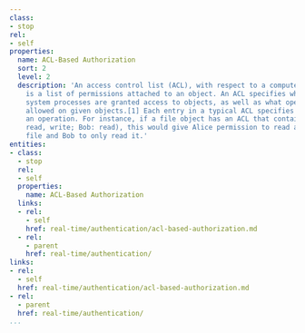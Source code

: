 ```yaml
---
class:
- stop
rel:
- self
properties:
  name: ACL-Based Authorization
  sort: 2
  level: 2
  description: 'An access control list (ACL), with respect to a computer file system,
    is a list of permissions attached to an object. An ACL specifies which users or
    system processes are granted access to objects, as well as what operations are
    allowed on given objects.[1] Each entry in a typical ACL specifies a subject and
    an operation. For instance, if a file object has an ACL that contains (Alice:
    read, write; Bob: read), this would give Alice permission to read and write the
    file and Bob to only read it.'
entities:
- class:
  - stop
  rel:
  - self
  properties:
    name: ACL-Based Authorization
  links:
  - rel:
    - self
    href: real-time/authentication/acl-based-authorization.md
  - rel:
    - parent
    href: real-time/authentication/
links:
- rel:
  - self
  href: real-time/authentication/acl-based-authorization.md
- rel:
  - parent
  href: real-time/authentication/
...
```

